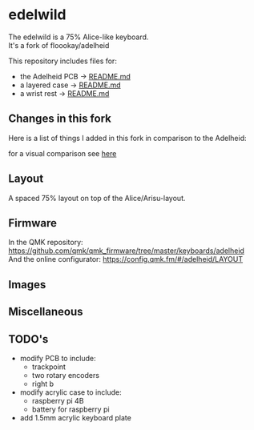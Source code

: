 # edelwild

The edelwild is a 75% Alice-like keyboard.  
It's a fork of floookay/adelheid

This repository includes files for:

- the Adelheid PCB &rarr; [README.md](./pcb/README.md)
- a layered case &rarr; [README.md](./case/README.md)
- a wrist rest &rarr; [README.md](./wrist-rest/README.md)

## Changes in this fork

Here is a list of things I added in this fork in comparison to the Adelheid:

for a visual comparison see [here](./IMAGES.md#arisu-comparison)

## Layout

A spaced 75% layout on top of the Alice/Arisu-layout.

## Firmware

In the QMK repository: <https://github.com/qmk/qmk_firmware/tree/master/keyboards/adelheid>  
And the online configurator: https://config.qmk.fm/#/adelheid/LAYOUT

## Images

## Miscellaneous

## TODO's

* modify PCB to include:
  * trackpoint
  * two rotary encoders
  * right b
* modify acrylic case to include:
  * raspberry pi 4B
  * battery for raspberry pi
* add 1.5mm acrylic keyboard plate
